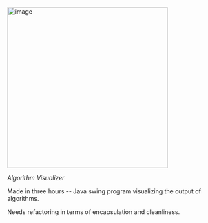 <img width="373" alt="image" src="https://github.com/hodgej/algorithm_visualizer/assets/44677764/18ded654-7936-4098-98a8-cfdab48f2f1a">

*Algorithm Visualizer*

Made in three hours -- Java swing program visualizing the output of algorithms.


Needs refactoring in terms of encapsulation and cleanliness. 
